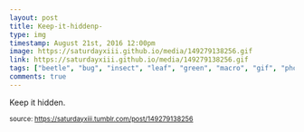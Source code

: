 ```yaml
---
layout: post
title: Keep-it-hiddenp-
type: img
timestamp: August 21st, 2016 12:00pm
image: https://saturdayxiii.github.io/media/149279138256.gif
link: https://saturdayxiii.github.io/media/149279138256.gif
tags: ["beetle", "bug", "insect", "leaf", "green", "macro", "gif", "photography"]
comments: true
---
```


Keep it hidden.
 
  
<small>source: https://saturdayxiii.tumblr.com/post/149279138256</small>